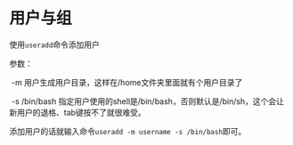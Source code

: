 # 用户与组

  使用`useradd`命令添加用户

  参数：  

​		-m 用户生成用户目录，这样在/home文件夹里面就有个用户目录了

​		-s /bin/bash  指定用户使用的shell是/bin/bash，否则默认是/bin/sh，这个会让新用户的退格、tab键按不了就很难受。

  添加用户的话就输入命令`useradd -m username -s /bin/bash`即可。

